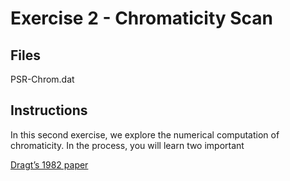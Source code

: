 # Exercise 2 - Chromaticity Scan

## Files

PSR-Chrom.dat

## Instructions

In this second exercise, we explore the numerical computation of
chromaticity. In the process, you will learn two important 

[Dragt’s 1982 paper](https://cds.cern.ch/record/890994/files/p205.pdf)
